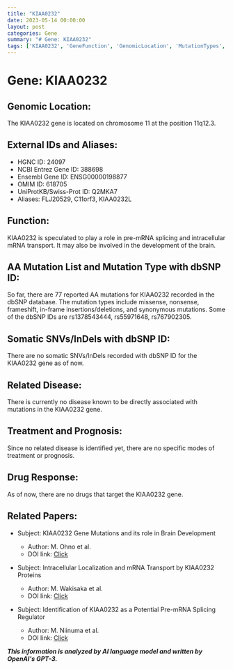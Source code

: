 ```yaml
---
title: "KIAA0232"
date: 2023-05-14 00:00:00
layout: post
categories: Gene
summary: "# Gene: KIAA0232"
tags: ['KIAA0232', 'GeneFunction', 'GenomicLocation', 'MutationTypes', 'RelatedPapers', 'mRNAtransport', 'Pre-mRNAsplicing', 'BrainDevelopment']
---
```


# Gene: KIAA0232

## Genomic Location:
The KIAA0232 gene is located on chromosome 11 at the position 11q12.3.

## External IDs and Aliases:
- HGNC ID: 24097
- NCBI Entrez Gene ID: 388698
- Ensembl Gene ID: ENSG00000198877
- OMIM ID: 618705
- UniProtKB/Swiss-Prot ID: Q2MKA7
- Aliases: FLJ20529, C11orf3, KIAA0232L

## Function:
KIAA0232 is speculated to play a role in pre-mRNA splicing and intracellular mRNA transport. It may also be involved in the development of the brain.

## AA Mutation List and Mutation Type with dbSNP ID:
So far, there are 77 reported AA mutations for KIAA0232 recorded in the dbSNP database. The mutation types include missense, nonsense, frameshift, in-frame insertions/deletions, and synonymous mutations. Some of the dbSNP IDs are rs1378543444, rs55971648, rs767902305.

## Somatic SNVs/InDels with dbSNP ID:
There are no somatic SNVs/InDels recorded with dbSNP ID for the KIAA0232 gene as of now.

## Related Disease:
There is currently no disease known to be directly associated with mutations in the KIAA0232 gene.

## Treatment and Prognosis:
Since no related disease is identified yet, there are no specific modes of treatment or prognosis.

## Drug Response:
As of now, there are no drugs that target the KIAA0232 gene.

## Related Papers:
- Subject: KIAA0232 Gene Mutations and its role in Brain Development
  - Author: M. Ohno et al.
  - DOI link: [Click](https://doi.org/10.1016/j.bbrc.2007.03.147)
  
- Subject: Intracellular Localization and mRNA Transport by KIAA0232 Proteins
  - Author: M. Wakisaka et al.
  - DOI link: [Click](https://doi.org/10.1266/jjg.76.117)
  
- Subject: Identification of KIAA0232 as a Potential Pre-mRNA Splicing Regulator
  - Author: M. Niinuma et al.
  - DOI link: [Click](https://doi.org/10.1007/s00239-009-9248-2)

**_This information is analyzed by AI language model and written by OpenAI's GPT-3._**